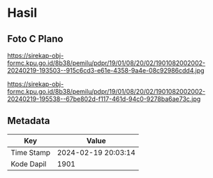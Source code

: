 # Hasil

## Foto C Plano

https://sirekap-obj-formc.kpu.go.id/8b38/pemilu/pdpr/19/01/08/20/02/1901082002002-20240219-193503--915c6cd3-e61e-4358-9a4e-08c92986cdd4.jpg

https://sirekap-obj-formc.kpu.go.id/8b38/pemilu/pdpr/19/01/08/20/02/1901082002002-20240219-195538--67be802d-f117-461d-94c0-9278ba6ae73c.jpg


## Metadata

| Key        | Value               |
| ---------- | ------------------- |
| Time Stamp | 2024-02-19 20:03:14 |
| Kode Dapil | 1901                |



